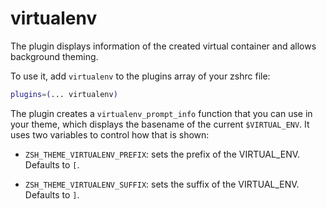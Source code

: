 # virtualenv

The plugin displays information of the created virtual container and allows
background theming.

To use it, add `virtualenv` to the plugins array of your zshrc file:

```sh
plugins=(... virtualenv)
```

The plugin creates a `virtualenv_prompt_info` function that you can use in your
theme, which displays the basename of the current `$VIRTUAL_ENV`. It uses two
variables to control how that is shown:

-   `ZSH_THEME_VIRTUALENV_PREFIX`: sets the prefix of the VIRTUAL_ENV. Defaults
    to `[`.

-   `ZSH_THEME_VIRTUALENV_SUFFIX`: sets the suffix of the VIRTUAL_ENV. Defaults
    to `]`.
